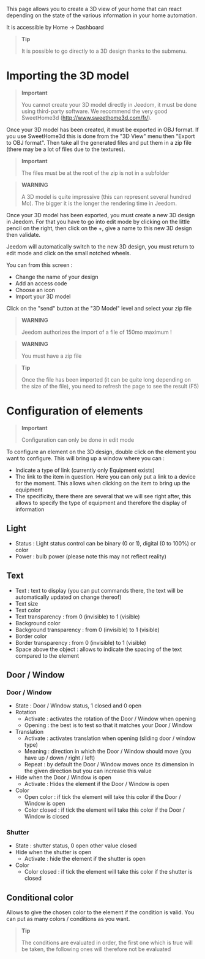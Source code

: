 This page allows you to create a 3D view of your home that can react depending on the state of the various information in your home automation.

It is accessible by Home → Dashboard

> **Tip**
>
> It is possible to go directly to a 3D design thanks to the submenu.

# Importing the 3D model

> **Important**
>
> You cannot create your 3D model directly in Jeedom, it must be done using third-party software. We recommend the very good SweetHome3d (http://www.sweethome3d.com/fr/).

Once your 3D model has been created, it must be exported in OBJ format. If you use SweetHome3d this is done from the "3D View" menu then "Export to OBJ format". Then take all the generated files and put them in a zip file (there may be a lot of files due to the textures).

> **Important**
>
> The files must be at the root of the zip is not in a subfolder

> **WARNING**
>
> A 3D model is quite impressive (this can represent several hundred Mo). The bigger it is the longer the rendering time in Jeedom.

Once your 3D model has been exported, you must create a new 3D design in Jeedom. For that you have to go into edit mode by clicking on the little pencil on the right, then click on the +, give a name to this new 3D design then validate.

Jeedom will automatically switch to the new 3D design, you must return to edit mode and click on the small notched wheels.

You can from this screen :

- Change the name of your design
- Add an access code
- Choose an icon
- Import your 3D model

Click on the &quot;send&quot; button at the &quot;3D Model&quot; level and select your zip file

> **WARNING**
>
> Jeedom authorizes the import of a file of 150mo maximum !

> **WARNING**
>
> You must have a zip file

> **Tip**
>
> Once the file has been imported (it can be quite long depending on the size of the file), you need to refresh the page to see the result (F5)


# Configuration of elements

> **Important**
>
> Configuration can only be done in edit mode

To configure an element on the 3D design, double click on the element you want to configure. This will bring up a window where you can :

- Indicate a type of link (currently only Equipment exists)
- The link to the item in question. Here you can only put a link to a device for the moment. This allows when clicking on the item to bring up the equipment
- The specificity, there there are several that we will see right after, this allows to specify the type of equipment and therefore the display of information

## Light

- Status : Light status control can be binary (0 or 1), digital (0 to 100%) or color
- Power : bulb power (please note this may not reflect reality)

## Text

- Text : text to display (you can put commands there, the text will be automatically updated on change thereof)
- Text size
- Text color
- Text transparency : from 0 (invisible) to 1 (visible)
- Background color
- Background transparency : from 0 (invisible) to 1 (visible)
- Border color
- Border transparency : from 0 (invisible) to 1 (visible)
- Space above the object : allows to indicate the spacing of the text compared to the element

## Door / Window

### Door / Window

- State : Door / Window status, 1 closed and 0 open
- Rotation
	- Activate : activates the rotation of the Door / Window when opening
	- Opening : the best is to test so that it matches your Door / Window
- Translation
	- Activate : activates translation when opening (sliding door / window type)
	- Meaning : direction in which the Door / Window should move (you have up / down / right / left)
	- Repeat : by default the Door / Window moves once its dimension in the given direction but you can increase this value
- Hide when the Door / Window is open
	- Activate : Hides the element if the Door / Window is open
- Color
	- Open color : if tick the element will take this color if the Door / Window is open
	- Color closed : if tick the element will take this color if the Door / Window is closed

### Shutter

- State : shutter status, 0 open other value closed
- Hide when the shutter is open
	- Activate : hide the element if the shutter is open
- Color
	- Color closed : if tick the element will take this color if the shutter is closed

## Conditional color

Allows to give the chosen color to the element if the condition is valid. You can put as many colors / conditions as you want.

> **Tip**
>
> The conditions are evaluated in order, the first one which is true will be taken, the following ones will therefore not be evaluated

